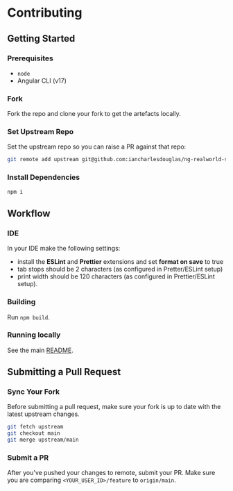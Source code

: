 # Contributing

## Getting Started

### Prerequisites

- `node`
- Angular CLI (v17)

### Fork

Fork the repo and clone your fork to get the artefacts locally.

### Set Upstream Repo

Set the upstream repo so you can raise a PR against that repo:

```bash
git remote add upstream git@github.com:iancharlesdouglas/ng-realworld-ssr.git
```

### Install Dependencies

```bash
npm i
```

## Workflow

### IDE

In your IDE make the following settings:

- install the **ESLint** and **Prettier** extensions and set **format on save** to true
- tab stops should be 2 characters (as configured in Pretter/ESLint setup)
- print width should be 120 characters (as configured in Prettier/ESLint setup).

### Building

Run `npm build`.

### Running locally

See the main [README](README.md).

## Submitting a Pull Request

### Sync Your Fork

Before submitting a pull request, make sure your fork is up to date with the latest upstream changes.

```bash
git fetch upstream
git checkout main
git merge upstream/main
```

### Submit a PR

After you've pushed your changes to remote, submit your PR. Make sure you are comparing `<YOUR_USER_ID>/feature` to `origin/main`.

